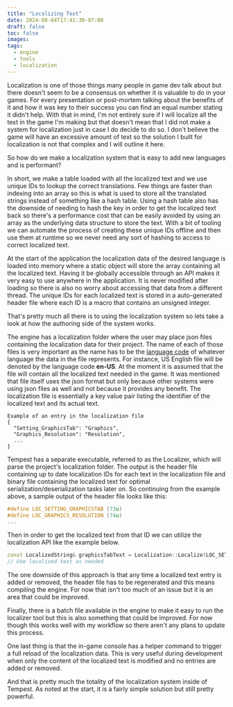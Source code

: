 ```yaml
---
title: "Localizing Text"
date: 2024-08-04T17:41:30-07:00
draft: false
toc: false
images:
tags: 
  - engine
  - tools
  - localization
---
```


Localization is one of those things many people in game dev talk about but there doesn't seem to be a consensus on whether it is valuable to do in your games. For every presentation or post-mortem talking about the benefits of it and how it was key to their success you can find an equal number stating it didn't help. With that in mind, I'm not entirely sure if I will localize all the text in the game I'm making but that doesn't mean that I did not make a system for localization just in case I do decide to do so. I don't believe the game will have an excessive amount of text so the solution I built for localization is not that complex and I will outline it here.

So how do we make a localization system that is easy to add new languages and is performant?

In short, we make a table loaded with all the localized text and we use unique IDs to lookup the correct translations. Few things are faster than indexing into an array so this is what is used to store all the translated strings instead of something like a hash table. Using a hash table also has the downside of needing to hash the key in order to get the localized text back so there's a performance cost that can be easily avoided by using an array as the underlying data structure to store the text. With a bit of tooling we can automate the process of creating these unique IDs offline and then use them at runtime so we never need any sort of hashing to access to correct localized text.

At the start of the application the localization data of the desired language is loaded into memory where a static object will store the array containing all the localized text. Having it be globally accessible through an API makes it very easy to use anywhere in the application. It is never modified after loading so there is also no worry about accessing that data from a different thread. The unique IDs for each localized text is stored in a auto-generated header file where each ID is a macro that contains an unsigned integer.

That's pretty much all there is to using the localization system so lets take a look at how the authoring side of the system works.

The engine has a localization folder where the user may place json files containing the localization data for their project. The name of each of those files is very important as the name has to be the [language code](https://en.wikipedia.org/wiki/Language_code) of whatever language the data in the file represents. For instance, US English file will be denoted by the language code **en-US**. At the moment it is assumed that the file will contain all the localized text needed in the game. It was mentioned that file itself uses the json format but only because other systems were using json files as well and not because it provides any benefit. The localization file is essentially a key value pair listing the identifier of the localized text and its actual text.

```
Example of an entry in the localization file
{
  "Setting_GraphicsTab": "Graphics",
  "Graphics_Resolution": "Resolution",
  ...
}
```

Tempest has a separate executable, referred to as the Localizer, which will parse the project's localization folder. The output is the header file containing up to date localization IDs for each text in the localization file and binary file containing the localized text for optimal serialization/deserialization tasks later on. So continuing from the example above, a sample output of the header file looks like this:

```cpp
#define LOC_SETTING_GRAPHICSTAB (73u)
#define LOC_GRAPHICS_RESOLUTION (74u)
...
```

Then in order to get the localized text from that ID we can utilize the localization API like the example below.

```cpp
const LocalizedString& graphicsTabText = Localization::Localize(LOC_SETTING_GRAPHICSTAB);
// Use localized text as needed
```

The one downside of this approach is that any time a localized text entry is added or removed, the header file has to be regenerated and this means compiling the engine. For now that isn't too much of an issue but it is an area that could be improved.

Finally, there is a batch file available in the engine to make it easy to run the localizer tool but this is also something that could be improved. For now though this works well with my workflow so there aren't any plans to update this process.

One last thing is that the in-game console has a helper command to trigger a full reload of the localization data. This is very useful during development when only the content of the localized text is modified and no entries are added or removed.

And that is pretty much the totality of the localization system inside of Tempest. As noted at the start, it is a fairly simple solution but still pretty powerful.